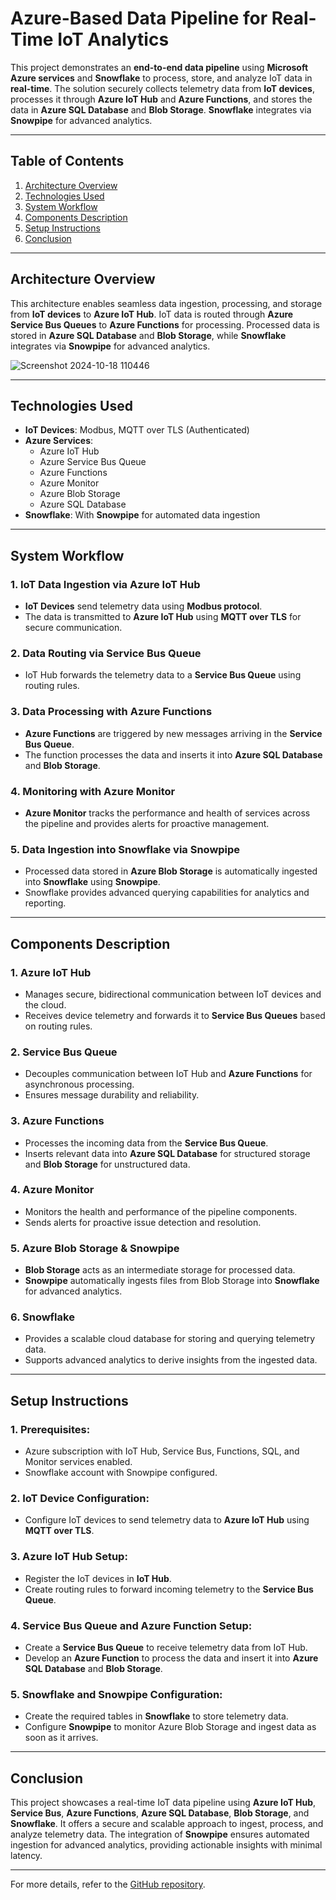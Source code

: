 # Azure-Based Data Pipeline for Real-Time IoT Analytics

This project demonstrates an **end-to-end data pipeline** using **Microsoft Azure services** and **Snowflake** to process, store, and analyze IoT data in **real-time**. The solution securely collects telemetry data from **IoT devices**, processes it through **Azure IoT Hub** and **Azure Functions**, and stores the data in **Azure SQL Database** and **Blob Storage**. **Snowflake** integrates via **Snowpipe** for advanced analytics.

---

## Table of Contents  
1. [Architecture Overview](#architecture-overview)  
2. [Technologies Used](#technologies-used)  
3. [System Workflow](#system-workflow)  
4. [Components Description](#components-description)  
5. [Setup Instructions](#setup-instructions)  
6. [Conclusion](#conclusion)  

---

## Architecture Overview  
This architecture enables seamless data ingestion, processing, and storage from **IoT devices** to **Azure IoT Hub**. IoT data is routed through **Azure Service Bus Queues** to **Azure Functions** for processing. Processed data is stored in **Azure SQL Database** and **Blob Storage**, while **Snowflake** integrates via **Snowpipe** for advanced analytics.

![Screenshot 2024-10-18 110446](https://github.com/user-attachments/assets/cc8549c1-badb-4238-a7e4-f350a9c06599)

---

## Technologies Used  
- **IoT Devices**: Modbus, MQTT over TLS (Authenticated)  
- **Azure Services**:  
  - Azure IoT Hub  
  - Azure Service Bus Queue  
  - Azure Functions  
  - Azure Monitor  
  - Azure Blob Storage  
  - Azure SQL Database  
- **Snowflake**: With **Snowpipe** for automated data ingestion  

---

## System Workflow  

### 1. **IoT Data Ingestion via Azure IoT Hub**  
- **IoT Devices** send telemetry data using **Modbus protocol**.  
- The data is transmitted to **Azure IoT Hub** using **MQTT over TLS** for secure communication.

### 2. **Data Routing via Service Bus Queue**  
- IoT Hub forwards the telemetry data to a **Service Bus Queue** using routing rules.

### 3. **Data Processing with Azure Functions**  
- **Azure Functions** are triggered by new messages arriving in the **Service Bus Queue**.  
- The function processes the data and inserts it into **Azure SQL Database** and **Blob Storage**.

### 4. **Monitoring with Azure Monitor**  
- **Azure Monitor** tracks the performance and health of services across the pipeline and provides alerts for proactive management.

### 5. **Data Ingestion into Snowflake via Snowpipe**  
- Processed data stored in **Azure Blob Storage** is automatically ingested into **Snowflake** using **Snowpipe**.  
- Snowflake provides advanced querying capabilities for analytics and reporting.

---

## Components Description  
### 1. **Azure IoT Hub**  
- Manages secure, bidirectional communication between IoT devices and the cloud.  
- Receives device telemetry and forwards it to **Service Bus Queues** based on routing rules.

### 2. **Service Bus Queue**  
- Decouples communication between IoT Hub and **Azure Functions** for asynchronous processing.  
- Ensures message durability and reliability.

### 3. **Azure Functions**  
- Processes the incoming data from the **Service Bus Queue**.  
- Inserts relevant data into **Azure SQL Database** for structured storage and **Blob Storage** for unstructured data.

### 4. **Azure Monitor**  
- Monitors the health and performance of the pipeline components.  
- Sends alerts for proactive issue detection and resolution.

### 5. **Azure Blob Storage & Snowpipe**  
- **Blob Storage** acts as an intermediate storage for processed data.  
- **Snowpipe** automatically ingests files from Blob Storage into **Snowflake** for advanced analytics.

### 6. **Snowflake**  
- Provides a scalable cloud database for storing and querying telemetry data.  
- Supports advanced analytics to derive insights from the ingested data.

---

## Setup Instructions  

### 1. **Prerequisites:**  
- Azure subscription with IoT Hub, Service Bus, Functions, SQL, and Monitor services enabled.  
- Snowflake account with Snowpipe configured.

### 2. **IoT Device Configuration:**  
- Configure IoT devices to send telemetry data to **Azure IoT Hub** using **MQTT over TLS**.

### 3. **Azure IoT Hub Setup:**  
- Register the IoT devices in **IoT Hub**.  
- Create routing rules to forward incoming telemetry to the **Service Bus Queue**.

### 4. **Service Bus Queue and Azure Function Setup:**  
- Create a **Service Bus Queue** to receive telemetry data from IoT Hub.  
- Develop an **Azure Function** to process the data and insert it into **Azure SQL Database** and **Blob Storage**.

### 5. **Snowflake and Snowpipe Configuration:**  
- Create the required tables in **Snowflake** to store telemetry data.  
- Configure **Snowpipe** to monitor Azure Blob Storage and ingest data as soon as it arrives.

---

## Conclusion  
This project showcases a real-time IoT data pipeline using **Azure IoT Hub**, **Service Bus**, **Azure Functions**, **Azure SQL Database**, **Blob Storage**, and **Snowflake**. It offers a secure and scalable approach to ingest, process, and analyze telemetry data. The integration of **Snowpipe** ensures automated ingestion for advanced analytics, providing actionable insights with minimal latency.

---

For more details, refer to the [GitHub repository](https://github.com/YatindraPabbati/Azure-based-Data-Pipeline-for-Real-time-IoT-Analytics).
